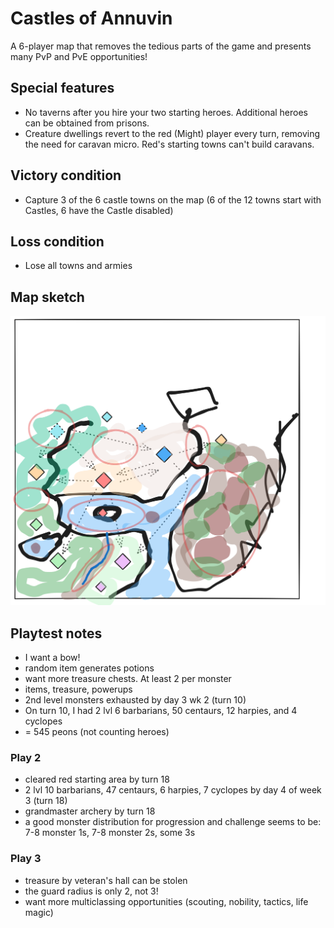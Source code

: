 # Castles of Annuvin

A 6-player map that removes the tedious parts of the game and presents many
PvP and PvE opportunities!

## Special features

- No taverns after you hire your two starting heroes. Additional heroes can be
  obtained from prisons.
- Creature dwellings revert to the red (Might) player every turn, removing the
  need for caravan micro. Red's starting towns can't build caravans.

## Victory condition

- Capture 3 of the 6 castle towns on the map (6 of the 12 towns start with
  Castles, 6 have the Castle disabled)

## Loss condition

- Lose all towns and armies

## Map sketch

![](castles-of-annuvin-sketch.png)

## Playtest notes

- I want a bow!
- random item generates potions
- want more treasure chests. At least 2 per monster
- items, treasure, powerups
- 2nd level monsters exhausted by day 3 wk 2 (turn 10)
- On turn 10, I had 2 lvl 6 barbarians, 50 centaurs, 12 harpies, and 4 cyclopes
- = 545 peons (not counting heroes)

### Play 2

- cleared red starting area by turn 18
- 2 lvl 10 barbarians, 47 centaurs, 6 harpies, 7 cyclopes by day 4 of week 3 (turn 18)
- grandmaster archery by turn 18
- a good monster distribution for progression and challenge seems to be: 7-8 monster 1s, 7-8 monster 2s, some 3s

### Play 3

- treasure by veteran's hall can be stolen
- the guard radius is only 2, not 3!
- want more multiclassing opportunities (scouting, nobility, tactics, life magic)